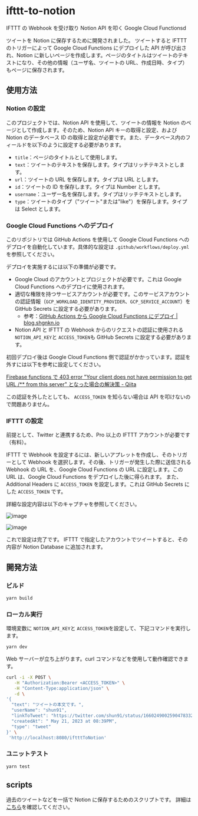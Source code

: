 # ifttt-to-notion

IFTTT の Webhook を受け取り Notion API を叩く Google Cloud Functionsd

ツイートを Notion に保存するために開発されました。
ツイートすると IFTTT のトリガーによって Google Cloud Functions にデプロイした API が呼び出され、Notion に新しいページを作成します。ページのタイトルはツイートのテキストになり、その他の情報（ユーザ名、ツイートの URL、作成日時、タイプ）もページに保存されます。

## 使用方法

### Notion の設定

このプロジェクトでは、Notion API を使用して、ツイートの情報を Notion のページとして作成します。そのため、Notion API キーの取得と設定、および Notion のデータベース ID の取得と設定が必要です。また、データベース内のフィールドを以下のように設定する必要があります。

- `title`：ページのタイトルとして使用します。
- `text`：ツイートのテキストを保存します。タイプはリッチテキストとします。
- `url`：ツイートの URL を保存します。タイプは URL とします。
- `id`：ツイートの ID を保存します。タイプは Number とします。
- `username`：ユーザー名を保存します。タイプはリッチテキストとします。
- `type`：ツイートのタイプ（"ツイート"または"like"）を保存します。タイプは Select とします。

### Google Cloud Functions へのデプロイ

このリポジトリでは GitHub Actions を使用して Google Cloud Functions へのデプロイを自動化しています。具体的な設定は `.github/workflows/deploy.yml`を参照してください。

デプロイを実施するには以下の準備が必要です。

- Google Cloud のアカウントとプロジェクトが必要です。これは Google Cloud Functions へのデプロイに使用されます。
- 適切な権限を持つサービスアカウントが必要です。このサービスアカウントの認証情報（`GCP_WORKLOAD_IDENTITY_PROVIDER`、`GCP_SERVICE_ACCOUNT`）を GitHub Secrets に設定する必要があります。
  - 参考：[GitHub Actions から Google Cloud Functions にデプロイ | blog.shgnkn.io](https://blog.shgnkn.io/github-actions-deploy-google-cloud-functions/)
- Notion API と IFTTT の Webhook からのリクエストの認証に使用される `NOTION_API_KEY`と `ACCESS_TOKEN`も GitHub Secrets に設定する必要があります。

初回デプロイ後は Google Cloud Functions 側で認証がかかっています。認証を外すには以下を参考に設定してください。

[Firebase functions で 403 error &#34;Your client does not have permission to get URL /\*\* from this server&#34; となった場合の解決策 - Qiita](https://qiita.com/toshiaki_takase/items/ce65cd5582a80917b52f)

この認証を外したとしても、 `ACCESS_TOKEN` を知らない場合は API を叩けないので問題ありません。

### IFTTT の設定

前提として、Twitter と連携するため、Pro 以上の IFTTT アカウントが必要です（有料）。

IFTTT で Webhook を設定するには、新しいアプレットを作成し、そのトリガーとして Webhook を選択します。その後、トリガーが発生した際に送信される Webhook の URL を、Google Cloud Functions の URL に設定します。この URL は、Google Cloud Functions をデプロイした後に得られます。
また、Additional Headers に `ACCESS_TOKEN` を設定します。これは GitHub Secrets にした `ACCESS_TOKEN` です。

詳細な設定内容は以下のキャプチャを参照してください。

![image](https://github.com/shun91/ifttt-to-notion/assets/8047437/d287a595-9feb-4668-98e0-a442f22f67e4)

![image](https://github.com/shun91/ifttt-to-notion/assets/8047437/e5b79403-2ae8-4c29-a36e-4dd3fb08aa6c)

これで設定は完了です。
IFTTT で指定したアカウントでツイートすると、その内容が Notion Database に追加されます。

## 開発方法

### ビルド

```sh
yarn build
```

### ローカル実行

環境変数に `NOTION_API_KEY`と `ACCESS_TOKEN`を設定して、下記コマンドを実行します。

```sh
yarn dev
```

Web サーバーが立ち上がります。curl コマンドなどを使用して動作確認できます。

```sh
curl -i -X POST \
   -H "Authorization:Bearer <ACCESS_TOKEN>" \
   -H "Content-Type:application/json" \
   -d \
'{
  "text": "ツイートの本文です。",
  "userName": "shun91",
  "linkToTweet": "https://twitter.com/shun91/status/1660249002590478332",
  "createdAt": " May 21, 2023 at 08:39PM",
  "type": "tweet"
}' \
 'http://localhost:8080/iftttToNotion'
```

### ユニットテスト

```sh
yarn test
```

## scripts

過去のツイートなどを一括で Notion に保存するためのスクリプトです。
詳細は[こちら](./src/scripts/README.md)を確認してください。
